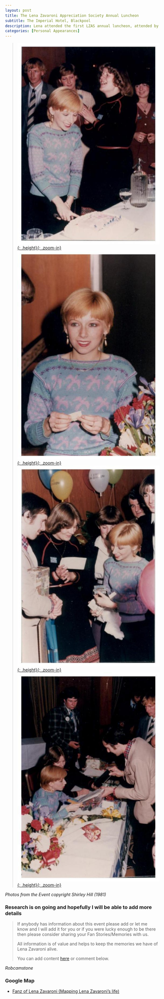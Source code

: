 ```yaml
---
layout: post
title: The Lena Zavaroni Appreciation Society Annual Luncheon
subtitle: The Imperial Hotel, Blackpool
description: Lena attended the first LZAS annual luncheon, attended by over 60 fans and held to celebrate her 18th birthday, where she met members of the society and presented them with signed photos.
categories: [Personal Appearances]
---
```


> [![](/assets/images/1981-11-08-the-lena-zavaroni-appreciation-society-annual-luncheon/LZ-01.jpg){: .height}{: .zoom-in}](/assets/images/1981-11-08-the-lena-zavaroni-appreciation-society-annual-luncheon/LZ-01.jpg)
[![](/assets/images/1981-11-08-the-lena-zavaroni-appreciation-society-annual-luncheon/LZ-02.jpg){: .height}{: .zoom-in}](/assets/images/1981-11-08-the-lena-zavaroni-appreciation-society-annual-luncheon/LZ-02.jpg)
[![](/assets/images/1981-11-08-the-lena-zavaroni-appreciation-society-annual-luncheon/LZ-03.jpg){: .height}{: .zoom-in}](/assets/images/1981-11-08-the-lena-zavaroni-appreciation-society-annual-luncheon/LZ-03.jpg)
[![](/assets/images/1981-11-08-the-lena-zavaroni-appreciation-society-annual-luncheon/LZ-04.jpg){: .height}{: .zoom-in}](/assets/images/1981-11-08-the-lena-zavaroni-appreciation-society-annual-luncheon/LZ-04.jpg)


<cite>Photos from the Event copyright Shirley Hill (1981)</cite>

<style>
.height {width:auto; height:255px;}
</style>

### Research is on going and hopefully I will be able to add more details
> If anybody has information about this event please add or let me know and I will add it for you or if you were lucky enough to be there then please consider sharing your Fan Stories/Memories with us.
>
> All information is of value and helps to keep the memories we have of Lena Zavaroni alive.
>
> You can add content [here](https://github.com/FanzOfLenaZavaroni/fanzoflenazavaroni.github.io) or comment below.

<cite>Robcamstone</cite>

### Google Map
* [Fanz of Lena Zavaroni (Mapping Lena Zavaroni’s life)](https://www.google.co.uk/maps/d/u/0/viewer?mid=1D1D0ERV_FQMNb9XZzJ-J3yUlK8aI4vhI&ll=53.82729320000002%2C-3.054806699999972&z=19)


